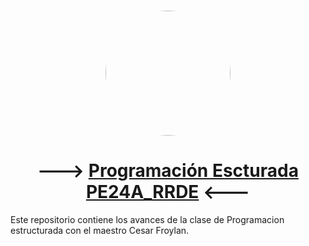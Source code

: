 <div align="center">

### <img src="https://github.com/MisterMikeDev.png" height="200px" style="border-radius: 9999px" />

# ---> [Programación Escturada PE24A_RRDE](https://github.com/MisterMikeDev/PE24A_RRDE) <---

</div>

Este repositorio contiene los avances de la clase de Programacion estructurada con el maestro Cesar Froylan.
